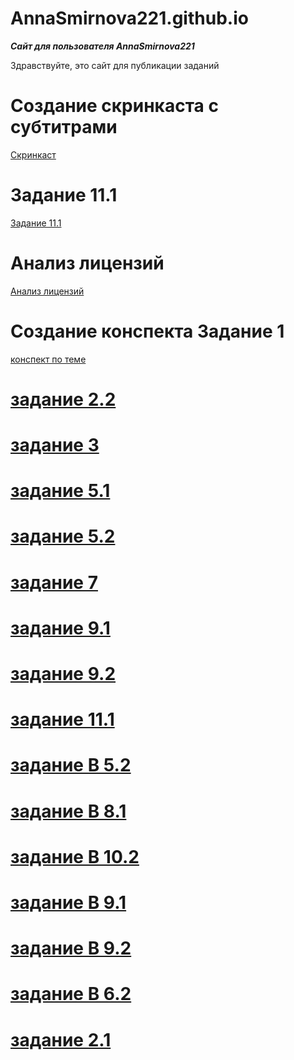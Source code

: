 # AnnaSmirnova221.github.io

**_Сайт для пользователя AnnaSmirnova221_**

Здравствуйте, это сайт для публикации заданий

# Cоздание скринкаста с субтитрами
[Скринкаст](https://www.youtube.com/watch?v=yMgbNglAgHI&feature=youtu.be)

# Задание 11.1
[Задание 11.1](https://www.dropbox.com/s/eidnr1b4hiwqjkt/11.docx?dl=0)

# Анализ лицензий 
[Анализ лицензий](https://www.dropbox.com/s/4kb8hbssudlz2y7/%D0%90%D0%BD%D0%B0%D0%BB%D0%B8%D0%B7%20%D0%BB%D0%B8%D1%86%D0%B5%D0%BD%D0%B7%D0%B8%D0%B9.docx?dl=0)

# Создание конспекта Задание 1
[конспект по теме](https://www.dropbox.com/s/czs6m928tnm7g7m/%D0%A2%D0%B5%D1%85%D0%BD%D0%BE%D0%BB%D0%BE%D0%B3%D0%B8%D1%8F%20%D0%BF%D1%80%D0%BE%D0%B2%D0%B5%D0%B4%D0%B5%D0%BD%D0%B8%D1%8F%20%D0%B2%D0%B5%D0%B1%D0%B8%D0%BD%D0%B0%D1%80%D0%BE%D0%B2.pptx?dl=0)


# [задание 2.2](https://www.dropbox.com/s/hh80h6zx8e5x7rj/%D0%98%D1%81%D0%BF%D0%BE%D0%BB%D1%8C%D0%B7%D0%BE%D0%B2%D0%B0%D0%BD%D0%B8%D0%B5%D0%BC%20%D0%BF%D1%80%D0%B8%D0%BA%D0%BB%D0%B0%D0%B4%D0%BD%D1%8B%D1%85%20%D0%BF%D1%80%D0%BE%D0%B3%D1%80%D0%B0%D0%BC%D0%BC.docx?dl=0)


# [задание 3](https://www.dropbox.com/s/rrydykmp9tlzfxg/%D0%94%D0%BE%D0%BA%D1%83%D0%BC%D0%B5%D0%BD%D1%82%20Microsoft%20Word.docx?dl=0)

# [задание 5.1](https://www.dropbox.com/s/5jv05286pt4u6p4/%D0%BB%D1%8C%D1%82.docx?dl=0)

# [задание 5.2](https://www.dropbox.com/s/m5ihvq714y4c82o/%D0%B7%D0%B0%D0%B4%D0%B0%D0%BD%D0%B8%D0%B5%205.2.docx?dl=0)

# [задание 7](https://www.dropbox.com/s/dproi5yxay1s99o/7.docx?dl=0)

# [задание 9.1 ](https://www.dropbox.com/s/f2m5aylc8mdxmfy/9.1.docx?dl=0)

# [задание 9.2](https://www.dropbox.com/s/xip0n69sj43x2h3/9.1%20%281%29.docx?dl=0)

# [задание 11.1](https://www.dropbox.com/s/bihlq2jyvpv1qcm/%D0%9F%D0%B5%D1%80%D1%81%D0%BF%D0%B5%D0%BA.docx?dl=0)

# [задание В 5.2](https://www.dropbox.com/s/aessg4vxvj2rx06/%D0%92.5.2..docx?dl=0)

# [задание В 8.1](https://www.dropbox.com/s/qhhjmse8q5ttmdt/%D0%B2%208%201.docx?dl=0)

# [задание В 10.2 ](https://www.dropbox.com/s/fe7hqvgt9k5qasw/%D0%B2%2010%202.docx?dl=0)

# [задание В 9.1 ](https://www.dropbox.com/s/f4cq9jkc24rm1s6/%D0%B2%209%201.docx?dl=0)

# [задание В 9.2](https://www.dropbox.com/s/m2id05a65spy0ep/%D0%B2%209.2.docx?dl=0)

# [задание В 6.2](https://www.dropbox.com/s/7k9vq7q48ykisp5/%D0%B26.2.docx?dl=0)

# [задание 2.1](https://www.dropbox.com/s/vbors15f4uwjq35/%D0%A0%D0%B0%D0%B7%D1%80%D0%B0%D0%B1%D0%BE%D1%82%D0%BA%D0%B0%20%D1%82%D1%80%D0%B5%D0%B1%D0%BE%D0%B2%D0%B0%D0%BD%D0%B8%D0%B82.1.docx?dl=0)
